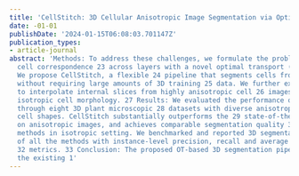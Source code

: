 ```yaml
---
title: 'CellStitch: 3D Cellular Anisotropic Image Segmentation via Optimal Transport'
date: -01-01
publishDate: '2024-01-15T06:08:03.701147Z'
publication_types:
- article-journal
abstract: 'Methods: To address these challenges, we formulate the problem of finding
  cell correspondence 23 across layers with a novel optimal transport (OT) approach.
  We propose CellStitch, a flexible 24 pipeline that segments cells from 3D images
  without requiring large amounts of 3D training 25 data. We further extend our method
  to interpolate internal slices from highly anisotropic cell 26 images to recover
  isotropic cell morphology. 27 Results: We evaluated the performance of CellStitch
  through eight 3D plant microscopic 28 datasets with diverse anisotropic levels and
  cell shapes. CellStitch substantially outperforms the 29 state-of-the art methods
  on anisotropic images, and achieves comparable segmentation quality 30 against competing
  methods in isotropic setting. We benchmarked and reported 3D segmenta31 tion results
  of all the methods with instance-level precision, recall and average precision (AP)
  32 metrics. 33 Conclusion: The proposed OT-based 3D segmentation pipeline outperformed
  the existing 1'
---
```

